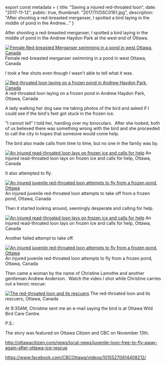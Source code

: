 export const metadata = { title: "Saving a injured red-throated loon", date: "2017-11-12", public: true, thumbnail: "2017/11/DSC0161.jpg", description: "After shooting a red-breasted merganser, I spotted a bird laying in the middle of pond in the Andrew..." }

After shooting a red-breasted merganser, I spotted a bird laying in the middle of pond in the Andrew Haydon Park at the west end of Ottawa.

[![Female Red-breasted Merganser swimming in a pond in west Ottawa, Canada](http://pixontrips.com/wp-content/uploads/2017/11/L8A1436-1200x960.jpg)](http://pixontrips.com/blogs/saving-a-young-injured-red-throated-loon/female-red-breasted-merganser/) Female red-breasted merganser swimming in a pond in west Ottawa, Canada

I took a few shots even though I wasn't able to tell what it was.

[![Red-throated loon laying on a frozen pond in Andrew Haydon Park, Canada](http://pixontrips.com/wp-content/uploads/2017/11/L8A1456-1200x960.jpg)](http://pixontrips.com/blogs/saving-a-young-injured-red-throated-loon/red-throated-loon/) A red-throated loon laying on a frozen pond in Andrew Haydon Park, Ottawa, Canada

A lady walking her dog saw me taking photos of the bird and asked if I could see if the bird's feet got stuck in the frozen ice.

"I cannot tell" I told her, handing over my binoculars.  After she looked, both of us believed there was something wrong with the bird and she proceeded to call the city in hopes that someone would come help.

The bird also made calls from time to time, but no one in the family was by.

[![An injured read-throated loon lays on frozen ice and calls for help](http://pixontrips.com/wp-content/uploads/2017/11/L8A1461-1200x800.jpg)](http://pixontrips.com/blogs/saving-a-young-injured-red-throated-loon/read-throated-loon-calls-for-help/) An injured read-throated loon lays on frozen ice and calls for help, Ottawa, Canada

It also attempted to fly.

[![An injured juvenile red-throated loon attempts to fly from a frozen pond, Ottawa](http://pixontrips.com/wp-content/uploads/2017/11/DSC0144-1200x960.jpg)](http://pixontrips.com/blogs/saving-a-young-injured-red-throated-loon/juvenile-red-throated-loon/) An injured juvenile red-throated loon attempts to take off from a frozen pond, Ottawa, Canada

Then it started looking around, seemingly desperate and calling for help.

[![An injured read-throated loon lays on frozen ice and calls for help](http://pixontrips.com/wp-content/uploads/2017/11/L8A1469-1200x800.jpg)](http://pixontrips.com/blogs/saving-a-young-injured-red-throated-loon/read-throated-loon-calls-for-help-2/) An injured read-throated loon lays on frozen ice and calls for help, Ottawa, Canada

Another failed attempt to take off.

[![An injured juvenile red-throated loon attempts to fly from a frozen pond, Ottawa](http://pixontrips.com/wp-content/uploads/2017/11/DSC0158-1-1200x801.jpg)](http://pixontrips.com/blogs/saving-a-young-injured-red-throated-loon/juvenile-red-throated-loon-3/) An injured juvenile red-throated loon attempts to fly from a frozen pond, Ottawa, Canada

Then came a woman by the name of Christine Lamothe and another gentleman Andrew Anderson.  Watch the video I shot while Christine carries out a heroic rescue:

[![The red-throated loon and its rescuers](http://pixontrips.com/wp-content/uploads/2017/11/DSC0161-1200x900.jpg)](http://pixontrips.com/blogs/saving-a-young-injured-red-throated-loon/the-red-throated-loon-and-its-rescuers/) The red-throated loon and its rescuers, Ottawa, Canada

At 9:35AM, Christine sent me an e-mail saying the bird is at Ottawa Wild Bird Care Centre.

P.S.:

The story was featured on Ottawa Citizen and CBC on November 13th.

http://ottawacitizen.com/news/local-news/juvenile-loon-free-to-fly-away-again-after-ottawa-ice-rescue

https://www.facebook.com/CBCOttawa/videos/10155270814408212/
